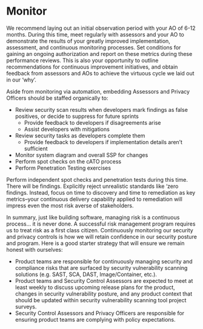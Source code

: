 # Monitor

We recommend laying out an initial observation period with your AO of 6-12 months. During this time, meet regularly with assessors and your AO to demonstrate the results of your greatly improved implementation, assessment, and continuous monitoring processes. Set conditions for gaining an ongoing authorization and report on these metrics during these performance reviews. This is also your opportunity to outline recommendations for continuous improvement initiatives, and obtain feedback from assessors and AOs to achieve the virtuous cycle we laid out in our ‘why’.

Aside from monitoring via automation, embedding Assessors and Privacy Officers should be staffed organically to:

- Review security scan results when developers mark findings as false positives, or decide to suppress for future sprints
  - Provide feedback to developers if disagreements arise
  - Assist developers with mitigations
- Review security tasks as developers complete them
  - Provide feedback to developers if implementation details aren’t sufficient
- Monitor system diagram and overall SSP for changes
- Perform spot checks on the cATO process
- Perform Penetration Testing exercises

Perform independent spot checks and penetration tests during this time. There will be findings. Explicitly reject unrealistic standards like ‘zero findings. Instead, focus on time to discovery and time to remediation as key metrics–your continuous delivery capability applied to remediation will impress even the most risk averse of stakeholders.

In summary, just like building software, managing risk is a continuous process... it is never done. A successful risk management program requires us to treat risk as a first class citizen. Continuously monitoring our security and privacy controls is how we will retain confidence in our security posture and program. Here is a good starter strategy that will ensure we remain honest with ourselves:

- Product teams are responsible for continuously managing security and compliance risks that are surfaced by security vulnerability scanning solutions (e.g. SAST, SCA, DAST, Image/Container, etc.).
- Product teams and Security Control Assessors are expected to meet at least weekly to discuss upcoming release plans for the product, changes in security vulnerability posture, and any product context that should be updated within security vulnerability scanning tool project surveys.
- Security Control Assessors and Privacy Officers are responsible for ensuring product teams are complying with policy expectations.

